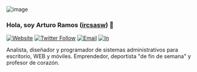 ![image](https://user-images.githubusercontent.com/919978/91660711-fab22c80-ea9c-11ea-8ed4-c674068911e5.png)

### Hola, soy Arturo Ramos ([ircsasw][mywebsite]) 👋

[![Website](https://img.shields.io/badge/ircsasoftware.com.mx-web-red?style=for-the-badge)](https://ircsasoftware.com.mx)
[![Twitter Follow](https://img.shields.io/twitter/follow/A_RamosC?color=1DA1F2&logo=twitter&style=for-the-badge)](https://twitter.com/intent/follow?original_referer=https%3A%2F%2Fgithub.com%2Fircsasw&screen_name=A_RamosC)
[![Email](https://img.shields.io/badge/ircsasw%40gmail.com-mail-blueviolet?style=for-the-badge)](mailto://ircsasw@gmail.com)
[![In](https://img.shields.io/badge/LinkedIn-in-blue?style=for-the-badge&logo=linkedin)](https://www.linkedin.com/in/aramosc/)

Analista, diseñador y programador de sistemas administrativos para escritorio, WEB y móviles.
Emprendedor, deportista "de fin de semana" y profesor de corazón.

<!--
**ircsasw/ircsasw** is a ✨ _special_ ✨ repository because its `README.md` (this file) appears on your GitHub profile.

Here are some ideas to get you started:

- 🔭 I’m currently working on ...
- 🌱 I’m currently learning ...
- 👯 I’m looking to collaborate on ...
- 🤔 I’m looking for help with ...
- 💬 Ask me about ...
- 📫 How to reach me: ...
- 😄 Pronouns: ...
- ⚡ Fun fact: ...
-->

[mywebsite]: https://www.ircsasoftware.com.mx/
